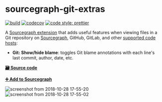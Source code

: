 # sourcegraph-git-extras

[![build](https://travis-ci.org/sourcegraph/sourcegraph-git-extras.svg?branch=master)](https://travis-ci.org/sourcegraph/sourcegraph-git-extras)
[![codecov](https://codecov.io/gh/sourcegraph/sourcegraph-git-extras/branch/master/graph/badge.svg?token=c3KpMf1MaY)](https://codecov.io/gh/sourcegraph/sourcegraph-git-extras)
[![code style: prettier](https://img.shields.io/badge/code_style-prettier-ff69b4.svg)](https://github.com/prettier/prettier)

A [Sourcegraph extension](https://github.com/sourcegraph/sourcegraph-extension-api) that adds useful features when viewing files in a Git repository on [Sourcegraph](https://sourcegraph.com), GitHub, GitLab, and other [supported code hosts](https://docs.sourcegraph.com/extensions):

- **Git: Show/hide blame**: toggles Git blame annotations with each line's last commit, author, date, etc.

[**🗃️ Source code**](https://github.com/sourcegraph/sourcegraph-git-extras)

[**➕ Add to Sourcegraph**](https://sourcegraph.com/extensions/sourcegraph/git-extras)

![screenshot from 2018-10-28 17-55-20](https://user-images.githubusercontent.com/1976/47624533-f3a1e800-dada-11e8-81d9-3d4bd67fc08a.png)
![screenshot from 2018-10-28 17-55-02](https://user-images.githubusercontent.com/1976/47624534-f3a1e800-dada-11e8-9c08-9ce307653b20.png)

